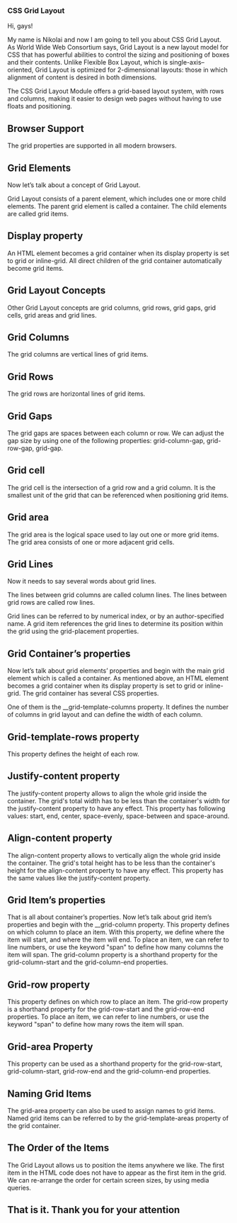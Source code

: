 ### CSS Grid Layout

Hi, gays!

My name is Nikolai and now I am going to tell you about CSS Grid Layout.
As World Wide Web Consortium says, Grid Layout is a new layout model
for CSS that has powerful abilities to control the sizing and positioning of boxes and their contents. 
Unlike Flexible Box Layout, which is single-axis–oriented, Grid Layout is optimized for 2-dimensional layouts: 
those in which alignment of content is desired in both dimensions.

The CSS Grid Layout Module offers a grid-based layout system, with rows and columns, making it easier to design 
web pages without having to use floats and positioning.

## Browser Support

The grid properties are supported in all modern browsers.

## Grid Elements

Now let’s talk about a concept of Grid Layout.

Grid Layout consists of a parent element, which includes one or more child elements.
The parent grid element is called a container. The child elements are called grid items.

## Display property

An HTML element becomes a grid container when its display property is set to grid or inline-grid.
All direct children of the grid container automatically become grid items.

## Grid Layout Concepts

Other Grid Layout concepts are grid columns, grid rows, grid gaps, grid cells, grid areas and grid lines.

## Grid Columns

The grid columns are vertical lines of grid items.

## Grid Rows

The grid rows are horizontal lines of grid items.

## Grid Gaps

The grid gaps are spaces between each column or row.
We can adjust the gap size by using one of the following properties: grid-column-gap, grid-row-gap, grid-gap.

## Grid cell

The grid cell is the intersection of a grid row and a grid column. 
It is the smallest unit of the grid that can be referenced when positioning grid items.

## Grid area

The grid area is the logical space used to lay out one or more grid items. 
The grid area consists of one or more adjacent grid cells.

## Grid Lines

Now it needs to say several words about grid lines.

The lines between grid columns are called column lines.
The lines between grid rows are called row lines.
 
Grid lines can be referred to by numerical index, or by an author-specified name. 
A grid item references the grid lines to determine its position 
within the grid using the grid-placement properties.

## Grid Container’s properties

Now let’s talk about grid elements’ properties and begin with the main grid element 
which is called a container. As mentioned above, an HTML element becomes a grid container 
when its display property is set to grid or inline-grid.
The grid container has several CSS properties.

One of them is the __grid-template-columns property.
It defines the number of columns in grid layout and can define the width of each column.

## Grid-template-rows property

This property defines the height of each row.

## Justify-content property

The justify-content property allows to align the whole grid inside the container.
The grid's total width has to be less than the container's width for the justify-content property to have any effect.
This property has following values: start, end, center, space-evenly, space-between and space-around.

## Align-content property

The align-content property allows to vertically align the whole grid inside the container.
The grid's total height has to be less than the container's height for the align-content property to have any effect.
This property has the same values like the justify-content property.

## Grid Item’s properties

That is all about container’s properties. Now let’s talk about grid item’s properties and begin with the __grid-column property.
This property defines on which column to place an item. With this property, we define where the item will start, and where the item will end.
To place an item, we can refer to line numbers, or use the keyword "span" to define how many columns the item will span.
The grid-column property is a shorthand property for the grid-column-start and the grid-column-end properties.

## Grid-row property

This property defines on which row to place an item.
The grid-row property is a shorthand property for the grid-row-start and the grid-row-end properties.
To place an item, we can refer to line numbers, or use the keyword "span" to define how many rows the item will span.

## Grid-area Property

This property can be used as a shorthand property for the grid-row-start, grid-column-start, grid-row-end and the grid-column-end properties.

## Naming Grid Items
The grid-area property can also be used to assign names to grid items.
Named grid items can be referred to by the grid-template-areas property of the grid container.

## The Order of the Items
The Grid Layout allows us to position the items anywhere we like.
The first item in the HTML code does not have to appear as the first item in the grid.
We can re-arrange the order for certain screen sizes, by using media queries.

## That is it. Thank you for your attention

